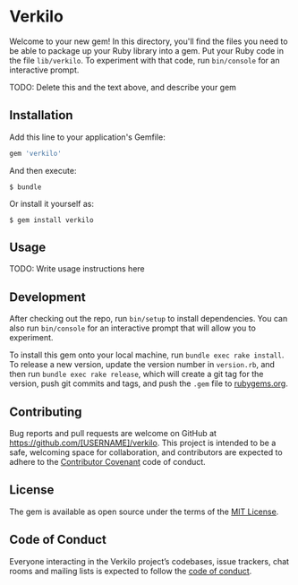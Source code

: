 # Verkilo

Welcome to your new gem! In this directory, you'll find the files you need to be able to package up your Ruby library into a gem. Put your Ruby code in the file `lib/verkilo`. To experiment with that code, run `bin/console` for an interactive prompt.

TODO: Delete this and the text above, and describe your gem

## Installation

Add this line to your application's Gemfile:

```ruby
gem 'verkilo'
```

And then execute:

    $ bundle

Or install it yourself as:

    $ gem install verkilo

## Usage

TODO: Write usage instructions here

## Development

After checking out the repo, run `bin/setup` to install dependencies. You can also run `bin/console` for an interactive prompt that will allow you to experiment.

To install this gem onto your local machine, run `bundle exec rake install`. To release a new version, update the version number in `version.rb`, and then run `bundle exec rake release`, which will create a git tag for the version, push git commits and tags, and push the `.gem` file to [rubygems.org](https://rubygems.org).

## Contributing

Bug reports and pull requests are welcome on GitHub at https://github.com/[USERNAME]/verkilo. This project is intended to be a safe, welcoming space for collaboration, and contributors are expected to adhere to the [Contributor Covenant](http://contributor-covenant.org) code of conduct.

## License

The gem is available as open source under the terms of the [MIT License](https://opensource.org/licenses/MIT).

## Code of Conduct

Everyone interacting in the Verkilo project’s codebases, issue trackers, chat rooms and mailing lists is expected to follow the [code of conduct](https://github.com/[USERNAME]/verkilo/blob/master/CODE_OF_CONDUCT.md).
